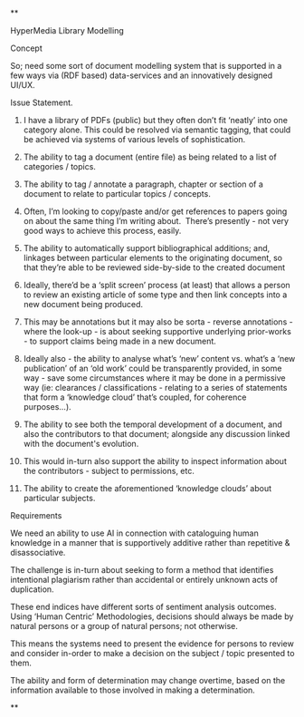 **

HyperMedia Library Modelling


Concept

So; need some sort of document modelling system that is supported in a few ways via (RDF based) data-services and an innovatively designed UI/UX.  

Issue Statement.

1.  I have a library of PDFs (public) but they often don’t fit ‘neatly’ into one category alone. This could be resolved via semantic tagging, that could be achieved via systems of various levels of sophistication.

1.  The ability to tag a document (entire file) as being related to a list of categories / topics. 
    
2.  The ability to tag / annotate a paragraph, chapter or section of a document to relate to particular topics / concepts.
    

3.  Often, I’m looking to copy/paste and/or get references to papers going on about the same thing I’m writing about.  There’s presently - not very good ways to achieve this process, easily.
    

1.  The ability to automatically support bibliographical additions; and, linkages between particular elements to the originating document, so that they’re able to be reviewed side-by-side to the created document
    

5.  Ideally, there’d be a ‘split screen’ process (at least) that allows a person to review an existing article of some type and then link concepts into a new document being produced.  
    

1.  This may be annotations but it may also be sorta - reverse annotations - where the look-up - is about seeking supportive underlying prior-works - to support claims being made in a new document.
    

7.  Ideally also - the ability to analyse what’s ‘new’ content vs. what’s a ‘new publication’ of an ‘old work’ could be transparently provided, in some way - save some circumstances where it may be done in a permissive way (ie: clearances / classifications - relating to a series of statements that form a ‘knowledge cloud’ that’s coupled, for coherence purposes...).
    
8.  The ability to see both the temporal development of a document, and also the contributors to that document; alongside any discussion linked with the document's evolution. 
    

1.  This would in-turn also support the ability to inspect information about the contributors - subject to permissions, etc. 
    

10.  The ability to create the aforementioned ‘knowledge clouds’ about particular subjects. 
    

Requirements

We need an ability to use AI in connection with cataloguing human knowledge in a manner that is supportively additive rather than repetitive & disassociative.   

The challenge is in-turn about seeking to form a method that identifies intentional plagiarism rather than accidental or entirely unknown acts of duplication.  

These end indices have different sorts of sentiment analysis outcomes.  Using ‘Human Centric’ Methodologies, decisions should always be made by natural persons or a group of natural persons; not otherwise.  

This means the systems need to present the evidence for persons to review and consider in-order to make a decision on the subject / topic presented to them.  

The ability and form of determination may change overtime, based on the information available to those involved in making a determination.

**